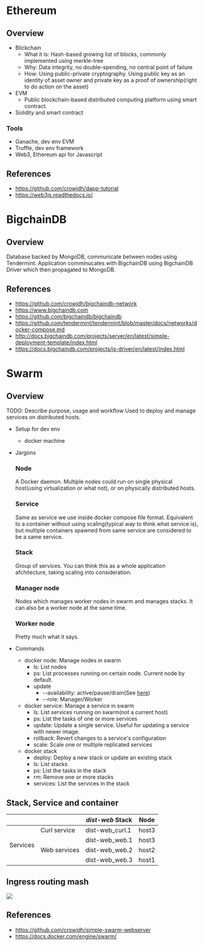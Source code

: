 # Ethereum
## Overview
- Blickchain
  - What it is: Hash-based growing list of blocks, commonly implemented using merkle-tree
  - Why: Data integrity, no double-spending, no central point of failure
  - How: Using public-private cryptography. Using public key as an identity of asset owner and private key as a proof of ownership(right to do action on the asset)
- EVM
  - Public blockchain-based distributed computing platform using smart contract.
- Solidity and smart contract

### Tools
- Ganache, dev env EVM
- Truffle, dev env framework
- Web3, Ethereum api for Javascript

## References
- https://github.com/crowjdh/dapp-tutorial
- https://web3js.readthedocs.io/

# BigchainDB
## Overview
Database backed by MongoDB, communicate between nodes using Tendermint. Application comminucates with BigchainDB using BigchainDB Driver which then propagated to MongoDB.
## 

## References
- https://github.com/crowjdh/bigchaindb-network
- https://www.bigchaindb.com
- https://github.com/bigchaindb/bigchaindb
- https://github.com/tendermint/tendermint/blob/master/docs/networks/docker-compose.md
- http://docs.bigchaindb.com/projects/server/en/latest/simple-deployment-template/index.html
- https://docs.bigchaindb.com/projects/js-driver/en/latest/index.html

# Swarm
## Overview
TODO: Describe purpose, usage and workflow
Used to deploy and manage services on distributed hosts.
- Setup for dev env
  - docker machine
- Jargons
  ### Node
  A Docker daemon. Multiple nodes could run on single physical host(using virtualization or what not), or on physically distributed hosts.
  ### Service
  Same as service we use inside docker compose file format. Equivalent to a container without using scaling(typical way to think what service is), but multiple containers spawned from same service are considered to be a same service.
  ### Stack
  Group of services. You can think this as a whole application afchitecture, taking scaling into consideration.
  ### Manager node
  Nodes which manages worker nodes in swarm and manages stacks. It can also be a worker node at the same time.
  ### Worker node
  Pretty much what it says.

- Commands
  - docker node: Manage nodes in swarm
    - ls: List nodes
    - ps: List processes running on certain node. Current node by default.
    - update
      - --availability: active/pause/drain(See [here](https://docs.docker.com/engine/swarm/manage-nodes/#list-nodes))
      - --role: Manager/Worker
  - docker service: Manage a service in swarm
    - ls: List services running on swarm(not a current host)
    - ps: List the tasks of one or more services
    - update: Update a single service. Useful for updating a service with newer image.
    - rollback: Revert changes to a service's configuration
    - scale: Scale one or multiple replicated services
  - docker stack
    - deploy: Deploy a new stack or update an existing stack
    - ls: List stacks
    - ps: List the tasks in the stack
    - rm: Remove one or more stacks
    - services: List the services in the stack

## Stack, Service and container
<table>
    <thead>
        <tr>
            <th colspan=2></th>
            <th><i>dist-web</i> Stack</th>
            <th>Node</th>
        </tr>
    </thead>
    <tbody>
        <tr>
            <td rowspan=4>Services</td>
            <td>Curl service</td>
            <td>dist-web_curl.1</td>
            <td>host3</td>
        </tr>
        <tr>
            <td rowspan=3>Web services</td>
            <td>dist-web_web.1</td>
            <td>host3</td>
        </tr>
        <tr>
            <td>dist-web_web.2</td>
            <td>host2</td>
        </tr>
        <tr>
            <td>dist-web_web.3</td>
            <td>host1</td>
        </tr>
    </tbody>
</table>

## Ingress routing mash
<img src="https://docs.docker.com/engine/swarm/images/ingress-routing-mesh.png"/>

## References
- https://github.com/crowjdh/simple-swarm-webserver
- https://docs.docker.com/engine/swarm/
